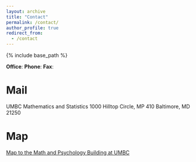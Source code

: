 ```yaml
---
layout: archive
title: "Contact"
permalink: /contact/
author_profile: true
redirect_from:
  - /contact
---
```


{% include base_path %}

**Office**:
**Phone**:
**Fax**:


Mail
====
UMBC Mathematics and Statistics
1000 Hilltop Circle, MP 410
Baltimore, MD 21250

Map
===

[Map to the Math and Psychology Building at UMBC](https://maps.app.goo.gl/UDn1XnycAJzHUABVA)
